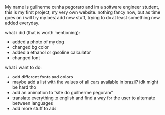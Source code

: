 My name is guilherme cunha pegoraro and im a software engineer student, this is my first project, my very own website.
nothing fancy now, but as time goes on i will try my best add new stuff, trying to do at least something new added everyday.

what i did (that is worth mentioning):
- added a photo of my dog
- changed bg color
- added a ethanol or gasoline calculator 
- changed font

what i want to do:
- add different fonts and colors
- maybe add a list with the values of all cars available in brazil? idk might be hard tho
- add an animation to "site do guilherme pegoraro"
- translate everything to english and find a way for the user to alternate between languages
- add more stuff to add
